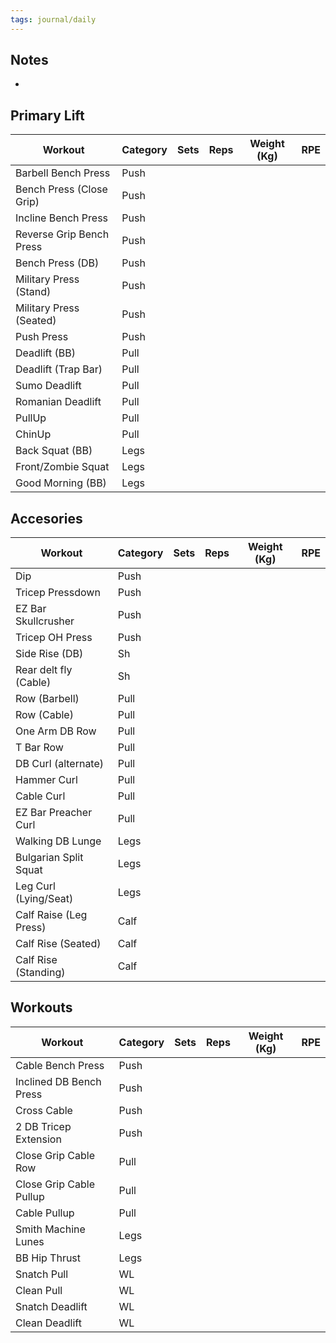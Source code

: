 ```yaml
---
tags: journal/daily
---
```

## Notes
* 

## Primary Lift

| Workout                  | Category | Sets | Reps | Weight (Kg) | RPE |
| ------------------------ | -------- | ---- | ---- | ----------- | --- |
| Barbell Bench Press      | Push     |      |      |             |     |
| Bench Press (Close Grip) | Push     |      |      |             |     |
| Incline Bench Press      | Push     |      |      |             |     |
| Reverse Grip Bench Press | Push     |      |      |             |     |
| Bench Press (DB)         | Push     |      |      |             |     |
| Military Press (Stand)   | Push     |      |      |             |     |
| Military Press (Seated)  | Push     |      |      |             |     |
| Push Press               | Push     |      |      |             |     |
| Deadlift (BB)            | Pull     |      |      |             |     |
| Deadlift (Trap Bar)      | Pull     |      |      |             |     |
| Sumo Deadlift            | Pull     |      |      |             |     |
| Romanian Deadlift        | Pull     |      |      |             |     |
| PullUp                   | Pull     |      |      |             |     |
| ChinUp                   | Pull     |      |      |             |     |
| Back Squat (BB)          | Legs     |      |      |             |     |
| Front/Zombie Squat       | Legs     |      |      |             |     |
| Good Morning (BB)        | Legs     |      |      |             |     |

## Accesories

| Workout                | Category | Sets | Reps | Weight (Kg) | RPE |
| ---------------------- | -------- | ---- | ---- | ----------- | --- |
| Dip                    | Push     |      |      |             |     |
| Tricep Pressdown       | Push     |      |      |             |     |
| EZ Bar Skullcrusher    | Push     |      |      |             |     |
| Tricep OH Press        | Push     |      |      |             |     |
| Side Rise (DB)         | Sh       |      |      |             |     |
| Rear delt fly (Cable)  | Sh       |      |      |             |     |
| Row (Barbell)          | Pull     |      |      |             |     |
| Row (Cable)            | Pull     |      |      |             |     |
| One Arm DB Row         | Pull     |      |      |             |     |
| T Bar Row              | Pull     |      |      |             |     |
| DB Curl (alternate)    | Pull     |      |      |             |     |
| Hammer Curl            | Pull     |      |      |             |     |
| Cable Curl             | Pull     |      |      |             |     |
| EZ Bar Preacher Curl   | Pull     |      |      |             |     |
| Walking DB Lunge       | Legs     |      |      |             |     |
| Bulgarian Split Squat  | Legs     |      |      |             |     |
| Leg Curl (Lying/Seat)  | Legs     |      |      |             |     |
| Calf Raise (Leg Press) | Calf     |      |      |             |     |
| Calf Rise (Seated)     | Calf     |      |      |             |     |
| Calf Rise (Standing)   | Calf     |      |      |             |     |

## Workouts

| Workout                 | Category  | Sets | Reps | Weight (Kg) | RPE |
| ----------------------- | --------- | ---- | ---- | ----------- | --- |
| Cable Bench Press       | Push      |      |      |             |     |
| Inclined DB Bench Press | Push      |      |      |             |     |
| Cross Cable             | Push      |      |      |             |     |
| 2 DB Tricep Extension   | Push      |      |      |             |     |
| Close Grip Cable Row    | Pull      |      |      |             |     |
| Close Grip Cable Pullup | Pull      |      |      |             |     |
| Cable Pullup            | Pull      |      |      |             |     |
| Smith Machine Lunes     | Legs      |      |      |             |     |
| BB Hip Thrust           | Legs      |      |      |             |     |
| Snatch Pull             | WL        |      |      |             |     |
| Clean Pull              | WL        |      |      |             |     |
| Snatch Deadlift         | WL        |      |      |             |     |
| Clean Deadlift          | WL        |      |      |             |     |

